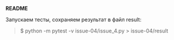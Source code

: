**README**

Запускаем тесты, сохраняем результат в файл result:
> $ python -m pytest -v issue-04/issue_4.py > issue-04/result
